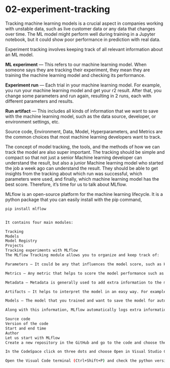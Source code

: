 # 02-experiment-tracking

Tracking machine learning models is a crucial aspect in companies working with unstable data, such as live customer data or any data that changes over time. The ML model might perform well during training in a Jupyter notebook, but it could show poor performance in prediction with real data.

Experiment tracking involves keeping track of all relevant information about an ML model.

**ML experiment** — This refers to our machine learning model. When someone says they are tracking their experiment, they mean they are training the machine learning model and checking its performance.

**Experiment run** — Each trial in your machine learning model. For example, you run your machine learning model and get your r2 result. After that, you change some parameters and run again, resulting in 2 runs, each with different parameters and results.

**Run artifact** — This includes all kinds of information that we want to save with the machine learning model, such as the data source, developer, or environment settings, etc.

Source code, Environment, Data, Model, Hyperparameters, and Metrics are the common choices that most machine learning developers want to track.

The concept of model tracking, the tools, and the methods of how we can track the model are also super important. The tracking should be simple and compact so that not just a senior Machine learning developer can understand the result, but also a junior Machine learning model who started the job a week ago can understand the result. They should be able to get insights from the tracking about which run was successful, which parameters were used, and finally, which machine learning model has the best score. Therefore, it’s time for us to talk about MLflow.

MLflow is an open-source platform for the machine learning lifecycle. It is a python package that you can easily install with the pip command,

```bash
pip install mlflow


It contains four main modules:

Tracking
Models
Model Registry
Projects
Tracking experiments with MLflow
The MLflow Tracking module allows you to organize and keep track of:

Parameters — It could be any that influences the model score, such as Hyperparameter but also the data, the source data. It could be, for example, the different version of the data. The model has a good score with a month previous data. However, with the new data, the model shows a bad score.

Metrics — Any metric that helps to score the model performance such as r2, RMSE, etc.

Metadata — Metadata is generally used to add extra information to the model that helps to find the information about this model easily, for example, the tag, the name of the developer could be as a tag.

Artifacts — It helps to interpret the model in an easy way. For example, the graph shows which model is better, or how the performance model is changing over time.

Models — The model that you trained and want to save the model for automation.

Along with this information, MLflow automatically logs extra information about the run:

Source code
Version of the code
Start and end time
Author
Let us start with MLflow
Create a new repository in the GitHub and go to the code and choose the CodeSpaces.

In the CodeSpace click on three dots and choose Open in Visual Studio Code. When Visual Studio Code starts, you can access your virtual machine locally and develop your model in this virtual machine.

Open the Visual Code terminal (Ctrl+Shift+P) and check the python version:
